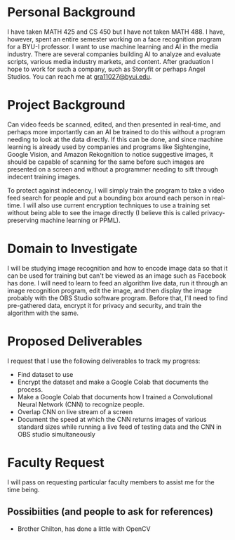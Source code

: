 # Personal Background

I have taken MATH 425 and CS 450 but I have not taken MATH 488. I have, however, spent an entire semester working on a face recognition program for a BYU-I professor. I want to use machine learning and AI in the media industry. There are several companies building AI to analyze and evaluate scripts, various media industry markets, and content. After graduation I hope to work for such a company, such as Storyfit or perhaps Angel Studios. You can reach me at gra11027@byui.edu.

# Project Background

Can video feeds be scanned, edited, and then presented in real-time, and perhaps more importantly can an AI be trained to do this without a program needing to look at the data directly. If this can be done, and since machine learning is already used by companies and programs like Sightengine, Google Vision, and Amazon Rekognition to notice suggestive images, it should be capable of scanning for the same before such images are presented on a screen and without a programmer needing to sift through indecent training images. 

To protect against indecency, I will simply train the program to take a video feed search for people and put a bounding box around each person in real-time. I will also use current encryption techniques to use a training set without being able to see the image directly (I believe this is called privacy-preserving machine learning or PPML).

# Domain to Investigate

I will be studying image recognition and how to encode image data so that it can be used for training but can't be viewed as an image such as Facebook has done. I will need to learn to feed an algorithm live data, run it through an image recognition program, edit the image, and then display the image probably with the OBS Studio software program. Before that, I'll need to find pre-gathered data, encrypt it for privacy and security, and train the algorithm with the same. 

# Proposed Deliverables

I request that I use the following deliverables to track my progress:
- Find dataset to use
- Encrypt the dataset and make a Google Colab that documents the process.
- Make a Google Colab that documents how I trained a Convolutional Neural Network (CNN) to recognize people.
- Overlap CNN on live stream of a screen
- Document the speed at which the CNN returns images of various standard sizes while running a live feed of testing data and the CNN in OBS studio simultaneously

# Faculty Request

I will pass on requesting particular faculty members to assist me for the time being.

## Possibiities (and people to ask for references)
- Brother Chilton, has done a little with OpenCV
